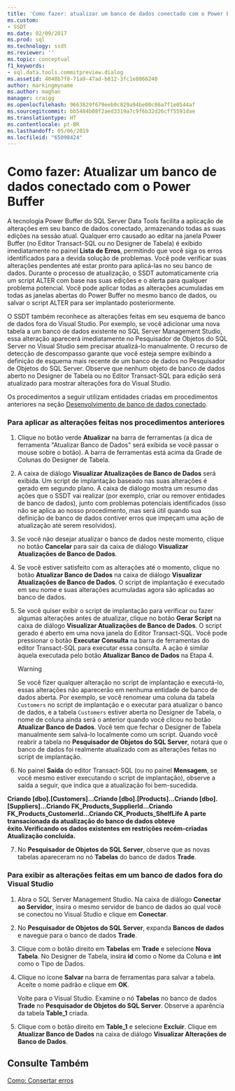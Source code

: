 ```yaml
---
title: 'Como fazer: atualizar um banco de dados conectado com o Power Buffer | Microsoft Docs'
ms.custom:
- SSDT
ms.date: 02/09/2017
ms.prod: sql
ms.technology: ssdt
ms.reviewer: ''
ms.topic: conceptual
f1_keywords:
- sql.data.tools.commitpreview.dialog
ms.assetid: 4048b7f8-71a9-47ad-b812-3fc1e8066240
author: markingmyname
ms.author: maghan
manager: craigg
ms.openlocfilehash: 9663829f679eeb0c829a94be00c86a7f1e0544af
ms.sourcegitcommit: bb5484b08f2aed3319a7c9f6b32d26cff5591dae
ms.translationtype: HT
ms.contentlocale: pt-BR
ms.lasthandoff: 05/06/2019
ms.locfileid: "65098424"
---
```

# <a name="how-to-update-a-connected-database-with-power-buffer"></a>Como fazer: Atualizar um banco de dados conectado com o Power Buffer
A tecnologia Power Buffer do SQL Server Data Tools facilita a aplicação de alterações em seu banco de dados conectado, armazenando todas as suas edições na sessão atual. Qualquer erro causado ao editar na janela Power Buffer (no Editor Transact\-SQL ou no Designer de Tabela) é exibido imediatamente no painel **Lista de Erros**, permitindo que você siga os erros identificados para a devida solução de problemas. Você pode verificar suas alterações pendentes até estar pronto para aplicá-las no seu banco de dados. Durante o processo de atualização, o SSDT automaticamente cria um script ALTER com base nas suas edições e o alerta para qualquer problema potencial. Você pode aplicar todas as alterações acumuladas em todas as janelas abertas do Power Buffer no mesmo banco de dados, ou salvar o script ALTER para ser implantado posteriormente.  
  
O SSDT também reconhece as alterações feitas em seu esquema de banco de dados fora do Visual Studio. Por exemplo, se você adicionar uma nova tabela a um banco de dados existente no SQL Server Management Studio, essa alteração aparecerá imediatamente no Pesquisador de Objetos do SQL Server no Visual Studio sem precisar atualizá-lo manualmente. O recurso de detecção de descompasso garante que você esteja sempre exibindo a definição de esquema mais recente de um banco de dados no Pesquisador de Objetos do SQL Server. Observe que nenhum objeto de banco de dados aberto no Designer de Tabela ou no Editor Transact\-SQL para edição será atualizado para mostrar alterações fora do Visual Studio.  
  
Os procedimentos a seguir utilizam entidades criadas em procedimentos anteriores na seção [Desenvolvimento de banco de dados conectado](../ssdt/connected-database-development.md).  
  
### <a name="to-apply-the-changes-made-in-the-previous-procedures"></a>Para aplicar as alterações feitas nos procedimentos anteriores  
  
1.  Clique no botão verde **Atualizar** na barra de ferramentas (a dica de ferramenta "Atualizar Banco de Dados" será exibida se você passar o mouse sobre o botão). A barra de ferramentas está acima da Grade de Colunas do Designer de Tabela.  
  
2.  A caixa de diálogo **Visualizar Atualizações de Banco de Dados** será exibida. Um script de implantação baseado nas suas alterações é gerado em segundo plano. A caixa de diálogo mostra um resumo das ações que o SSDT vai realizar (por exemplo, criar ou remover entidades de banco de dados), junto com problemas potenciais identificados (isso não se aplica ao nosso procedimento, mas será útil quando sua definição de banco de dados contiver erros que impeçam uma ação de atualização até serem resolvidos).  
  
3.  Se você não desejar atualizar o banco de dados neste momento, clique no botão **Cancelar** para sair da caixa de diálogo **Visualizar Atualizações de Banco de Dados**.  
  
4.  Se você estiver satisfeito com as alterações até o momento, clique no botão **Atualizar Banco de Dados** na caixa de diálogo **Visualizar Atualizações de Banco de Dados**. O script de implantação é executado em seu nome e suas alterações acumuladas agora são aplicadas ao banco de dados.  
  
5.  Se você quiser exibir o script de implantação para verificar ou fazer algumas alterações antes de atualizar, clique no botão **Gerar Script** na caixa de diálogo **Visualizar Atualizações de Banco de Dados**. O script gerado é aberto em uma nova janela do Editor Transact\-SQL. Você pode pressionar o botão **Executar Consulta** na barra de ferramentas do editor Transact\-SQL para executar essa consulta. A ação é similar àquela executada pelo botão **Atualizar Banco de Dados** na Etapa 4.  
  
    > [!WARNING]  
    > Se você fizer qualquer alteração no script de implantação e executá-lo, essas alterações não aparecerão em nenhuma entidade de banco de dados aberta. Por exemplo, se você renomear uma coluna da tabela `Customers` no script de implantação e o executar para atualizar o banco de dados, e a tabela `Customers` estiver aberta no Designer de Tabela, o nome de coluna ainda será o anterior quando você clicou no botão **Atualizar Banco de Dados**. Você tem que fechar o Designer de Tabela manualmente sem salvá-lo localmente como um script. Quando você reabrir a tabela no **Pesquisador de Objetos do SQL Server**, notará que o banco de dados foi realmente atualizado com as alterações feitas no script de implantação.  
  
6.  No painel **Saída** do editor Transact\-SQL (ou no painel **Mensagem**, se você mesmo estiver executando o script de implantação), observe a saída a seguir, que indica que a atualização foi bem-sucedida.  
  
**Criando [dbo].[Customers]...Criando [dbo].[Products]...Criando [dbo].[Suppliers]...Criando FK_Products_SupplierId...Criando FK_Products_CustomerId...Criando CK_Products_ShelfLife A parte transacionada da atualização do banco de dados obteve êxito.Verificando os dados existentes em restrições recém-criadas Atualização concluída.**  
  
7.  No **Pesquisador de Objetos do SQL Server**, observe que as novas tabelas apareceram no nó **Tabelas** do banco de dados **Trade**.  
  
### <a name="to-view-changes-made-to-a-database-outside-visual-studio"></a>Para exibir as alterações feitas em um banco de dados fora do Visual Studio  
  
1.  Abra o SQL Server Management Studio. Na caixa de diálogo **Conectar ao Servidor**, insira o mesmo servidor de banco de dados ao qual você se conectou no Visual Studio e clique em **Conectar**.  
  
2.  No **Pesquisador de Objetos do SQL Server**, expanda **Bancos de dados** e navegue para o banco de dados **Trade**.  
  
3.  Clique com o botão direito em **Tabelas** em **Trade** e selecione **Nova Tabela**. No Designer de Tabela, insira **id** como o Nome da Coluna e **int** como o Tipo de Dados.  
  
4.  Clique no ícone **Salvar** na barra de ferramentas para salvar a tabela. Aceite o nome padrão e clique em **OK**.  
  
    Volte para o Visual Studio. Examine o nó **Tabelas** no banco de dados **Trade** no **Pesquisador de Objetos do SQL Server**. Observe a aparência da tabela **Table_1** criada.  
  
5.  Clique com o botão direito em **Table_1** e selecione **Excluir**. Clique em **Atualizar Banco de Dados** na caixa de diálogo **Visualizar Alterações de Banco de Dados**.  
  
## <a name="see-also"></a>Consulte Também  
[Como: Consertar erros](../ssdt/how-to-fix-errors.md)  
  
